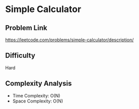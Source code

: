 # Simple Calculator

## Problem Link

https://leetcode.com/problems/simple-calculator/description/

## Difficulty

Hard

## Complexity Analysis

* Time Complexity: O(N)
* Space Complexity: O(N)
